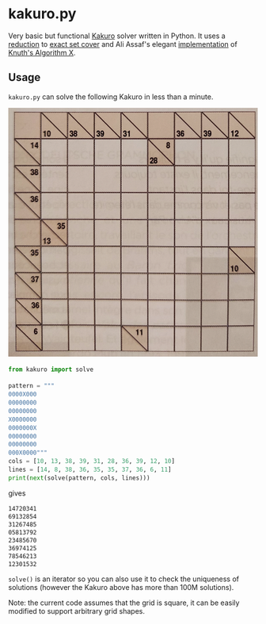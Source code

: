 # kakuro.py

Very basic but functional [Kakuro](https://en.wikipedia.org/wiki/Kakuro) solver written in Python. It uses a [reduction](http://forum.enjoysudoku.com/how-to-check-for-unique-solution-in-a-kakuro-puzzle-t33617.html) to [exact set cover](en.wikipedia.org/wiki/Exact_cover_problem) and Ali Assaf's elegant [implementation](https://www.cs.mcgill.ca/~aassaf9/python/algorithm_x.html) of [Knuth's Algorithm X](https://en.wikipedia.org/wiki/Knuth%27s_Algorithm_X).

## Usage

`kakuro.py` can solve the following Kakuro in less than a minute.

![Example Kakuro](kakuro.png)

```py
from kakuro import solve

pattern = """
0000X000
00000000
00000000
X0000000
0000000X
00000000
00000000
000X0000"""
cols = [10, 13, 38, 39, 31, 28, 36, 39, 12, 10]
lines = [14, 8, 38, 36, 35, 35, 37, 36, 6, 11]
print(next(solve(pattern, cols, lines)))
```

gives

```
14720341
69132854
31267485
05813792
23485670
36974125
78546213
12301532
```

`solve()` is an iterator so you can also use it to check the uniqueness of solutions (however the Kakuro above has more than 100M solutions).

Note: the current code assumes that the grid is square, it can be easily modified to support arbitrary grid shapes.
